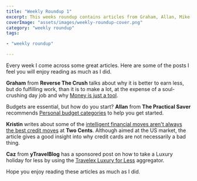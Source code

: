 ```yaml
---
title: "Weekly Roundup 1"
excerpt: This weeks roundup contains articles from Graham, Allan, Mike Winters and Kristin Wong
coverImage: "assets/images/weekly-roundup-cover.png"
category: "weekly roundup"
tags:

- "weekly roundup"

---
```


Every week I come across some great articles. Here are some of the posts I feel you will enjoy reading as much as I did.

**Graham** from **Reverse The Crush** talks about why it is better to earn less, but do fulfilling work, than it is to make a lot, at the expense of a soul-crushing day job and why [Money is just a tool](http://www.reversethecrush.com/%F0%9F%92%AB%E2%9C%8D%F0%9F%8F%BB%F0%9F%92%B0%F0%9F%92%BB%F0%9F%9B%A0%F0%9F%8F%9D-money-is-just-a-tool/).

Budgets are essential, but how do you start? **Allan** from **The Practical Saver** recommends [Personal budget categories](http://www.thepracticalsaver.com/personal-budget-categories-start-budget/) to help you get started.

**Kristin** writes about some of the [intelligent financial moves aren't always the best credit moves](http://twocents.lifehacker.com/good-money-habits-that-can-hurt-your-credit-1785962981) at **Two Cents**. Although aimed at the US market, the article gives a good insight into why credit cards are not necessarily a bad thing.

**Caz** from **yTravelBlog** has a sponsored post on how to take a Luxury holiday for less by using the [Travelex Luxury for Less](https://www.travelex.com/travelex-hub/travel-inspiration/luxury-for-less) aggregator.

Hope you enjoy reading these articles as much as I did.
